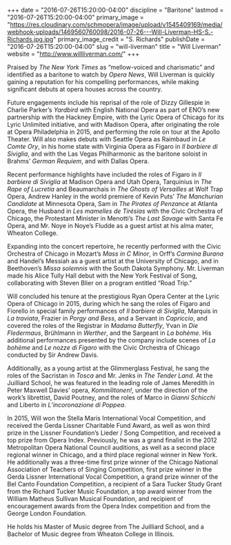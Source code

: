 +++
date = "2016-07-26T15:20:00-04:00"
discipline = "Baritone"
lastmod = "2016-07-26T15:20:00-04:00"
primary_image = "https://res.cloudinary.com/schmopera/image/upload/v1545409169/media/webhook-uploads/1469560760098/2016-07-26---Will-Liverman-HS-S.-Richards.jpg.jpg"
primary_image_credit = "S. Richards"
publishDate = "2016-07-26T15:20:00-04:00"
slug = "will-liverman"
title = "Will Liverman"
website = "http://www.willliverman.com/"
+++

Praised by *The New York Times* as “mellow-voiced and charismatic” and identified as a baritone to watch by *Opera News*, Will Liverman is quickly gaining a reputation for his compelling performances, while making significant debuts at opera houses across the country. 

Future engagements include his reprisal of the role of Dizzy Gillespie in Charlie Parker’s *Yardbird* with English National Opera as part of ENO’s new partnership with the Hackney Empire, with the Lyric Opera of Chicago for its Lyric Unlimited initiative, and with Madison Opera, after originating the role at Opera Philadelphia in 2015, and performing the role on tour at the Apollo Theater. Will also makes debuts with Seattle Opera as Raimbaud in *Le Comte Ory*, in his home state with Virginia Opera as Figaro in *Il barbiere di Siviglia*, and with the Las Vegas Philharmonic as the baritone soloist in Brahms’ *German Requiem*, and with Dallas Opera.

Recent performance highlights have included the roles of Figaro in *Il barbiere di Siviglia* at Madison Opera and Utah Opera, Tarquinius in *The Rape of Lucretia* and Beaumarchais in *The Ghosts of Versailles* at Wolf Trap Opera, Andrew Hanley in the world premiere of Kevin Puts’ *The Manchurian Candidate* at Minnesota Opera, Sam in *The Pirates of Penzance* at Atlanta Opera, the Husband in *Les mamelles de Tirésias* with the Civic Orchestra of Chicago, the Protestant Minister in Menotti’s *The Last Savage* with Santa Fe Opera, and Mr. Noye in 
Noye’s Fludde as a guest artist at his alma mater, Wheaton College.

Expanding into the concert repertoire, he recently performed with the Civic Orchestra of Chicago in Mozart’s *Mass in C Minor*, in Orff’s *Carmina Burana* and Handel’s Messiah as a guest artist at the University of Chicago, and in Beethoven’s *Missa solemnis* with the South Dakota Symphony. Mr. Liverman made his Alice Tully Hall debut with the New York Festival of Song, collaborating with Steven Blier on a program entitled “Road Trip.” 

Will concluded his tenure at the prestigious Ryan Opera Center at the Lyric Opera of Chicago in 2015, during which he sang the roles of Figaro and Fiorello in special family performances of *Il barbiere di Siviglia*, Marquis in *La traviata*, Frazier in *Porgy and Bess*, and a Servant in *Capriccio*, and covered the roles of the Registrar in *Madama Butterfly*, Yvan in *Die Fledermaus*, Brühlmann in *Werther*, and the Sargeant in *La bohème*. His additional performances presented by the company include scenes of *La bohème* and *Le nozze di Figaro* with the Civic Orchestra of Chicago conducted by Sir Andrew Davis. 

Additionally, as a young artist at the Glimmerglass Festival, he sang the roles of the Sacristan in *Tosca* and Mr. Jenks in *The Tender Land*. At the Juilliard School, he was featured in the leading role of James Meredith in Peter Maxwell Davies’ opera, *Kommilitonen!*, under the direction of the work’s librettist, David Poutney, and the roles of Marco in *Gianni Schicchi* and Liberto in *L’incoronazione di Poppea*. 

In 2015, Will won the Stella Maris International Vocal Competition, and received the Gerda Lissner Charitable Fund Award, as well as won third prize in the Lissner Foundation’s Lieder / Song Competition, and received a top prize from Opera Index. Previously, he was a grand finalist in the 2012 Metropolitan Opera National Council auditions, as well as a second place regional winner in Chicago, and a third place regional winner in New York. He additionally was a three-time first prize winner of the Chicago National Association of Teachers of Singing Competition, first prize winner in the Gerda Lissner International Vocal Competition, a grand prize winner of the Bel Canto Foundation Competition, a recipient of a Sara Tucker Study Grant from the Richard Tucker Music Foundation, a top award winner from the William Matheus Sullivan Musical Foundation, and recipient of encouragement awards from the Opera Index competition and from the George London Foundation.

He holds his Master of Music degree from The Juilliard School, and a Bachelor of Music degree from Wheaton College in Illinois.
